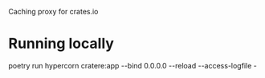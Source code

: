 Caching proxy for crates.io

# Running locally

poetry run hypercorn cratere:app --bind 0.0.0.0 --reload --access-logfile -


